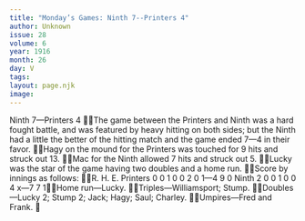 ```yaml
---
title: "Monday’s Games: Ninth 7--Printers 4"
author: Unknown
issue: 28
volume: 6
year: 1916
month: 26
day: V
tags:
layout: page.njk
image:
---
```

Ninth 7—Printers 4 The game between the Printers and Ninth was a hard fought battle, and was featured by heavy hitting on both sides; but the Ninth had a little the better of the hitting match and the game ended 7—4 in their favor. Hagy on the mound for the Printers was touched for 9 hits and struck out 13. Mac for the Ninth allowed 7 hits and struck out 5. Lucky was the star of the game having two doubles and a home run. Score by innings as follows: R. H. E. Printers 0 0 1 0 0 2 0 1—4 9 0 Ninth 2 0 0 1 0 0 4 x—7 7 1Home run—Lucky. Triples—Williamsport; Stump. Doubles—Lucky 2; Stump 2; Jack; Hagy; Saul; Charley. Umpires—Fred and Frank. 
